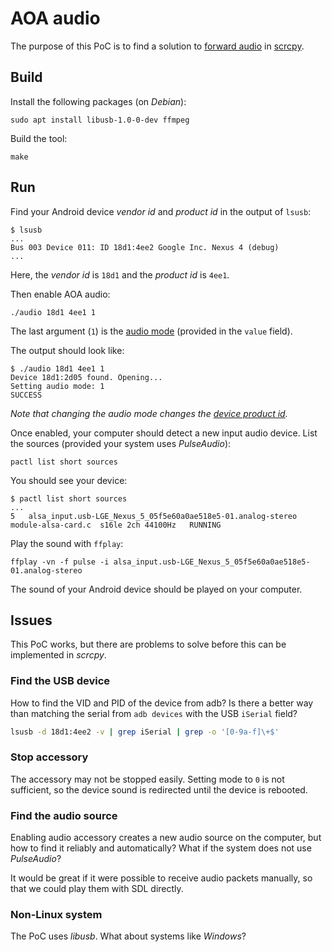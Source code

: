 # AOA audio

The purpose of this PoC is to find a solution to [forward audio][issue14] in
[scrcpy].

[issue14]: https://github.com/Genymobile/scrcpy/issues/14
[scrcpy]: https://github.com/Genymobile/scrcpy

## Build

Install the following packages (on _Debian_):

    sudo apt install libusb-1.0-0-dev ffmpeg

Build the tool:

    make


## Run

Find your Android device _vendor id_ and _product id_ in the output of `lsusb`:

    $ lsusb
    ...
    Bus 003 Device 011: ID 18d1:4ee2 Google Inc. Nexus 4 (debug)
    ...

Here, the _vendor id_ is `18d1` and the _product id_ is `4ee1`.

Then enable AOA audio:

    ./audio 18d1 4ee1 1

The last argument (`1`) is the [audio mode] (provided in the `value` field).

[audio mode]: https://source.android.com/devices/accessories/aoa2#audio-support

The output should look like:

    $ ./audio 18d1 4ee1 1
    Device 18d1:2d05 found. Opening...
    Setting audio mode: 1
    SUCCESS

_Note that changing the audio mode changes the [device product id][pid]._

[pid]: https://source.android.com/devices/accessories/aoa2#detecting-android-open-accessory-20-support

Once enabled, your computer should detect a new input audio device. List the
sources (provided your system uses _PulseAudio_):

    pactl list short sources

You should see your device:

    $ pactl list short sources
    ...
    5   alsa_input.usb-LGE_Nexus_5_05f5e60a0ae518e5-01.analog-stereo     module-alsa-card.c  s16le 2ch 44100Hz   RUNNING

Play the sound with `ffplay`:

    ffplay -vn -f pulse -i alsa_input.usb-LGE_Nexus_5_05f5e60a0ae518e5-01.analog-stereo

The sound of your Android device should be played on your computer.


## Issues

This PoC works, but there are problems to solve before this can be implemented
in _scrcpy_.


### Find the USB device

How to find the VID and PID of the device from adb? Is there a better way than
matching the serial from `adb devices` with the USB `iSerial` field?

```bash
lsusb -d 18d1:4ee2 -v | grep iSerial | grep -o '[0-9a-f]\+$'
```

### Stop accessory

The accessory may not be stopped easily. Setting mode to `0` is not sufficient,
so the device sound is redirected until the device is rebooted.


### Find the audio source

Enabling audio accessory creates a new audio source on the computer, but how to
find it reliably and automatically? What if the system does not use
_PulseAudio_?

It would be great if it were possible to receive audio packets manually, so that
we could play them with SDL directly.


### Non-Linux system

The PoC uses _libusb_. What about systems like _Windows_?
